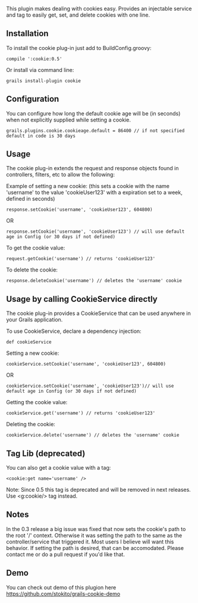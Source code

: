 This plugin makes dealing with cookies easy.  Provides an injectable service and tag to easily get, set, and delete cookies with one line.

## Installation

To install the cookie plug-in just add to BuildConfig.groovy:

```
compile ':cookie:0.5'
```

Or install via command line:

```
grails install-plugin cookie
```

## Configuration

You can configure how long the default cookie age will be (in seconds) when not explicitly supplied while setting a cookie.

```
grails.plugins.cookie.cookieage.default = 86400 // if not specified default in code is 30 days
```
## Usage

The cookie plug-in extends the request and response objects found in controllers, filters, etc to allow the following:

Example of setting a new cookie: (this sets a cookie with the name 'username' to the value 'cookieUser123' with a expiration set to a week, defined in seconds)

```
response.setCookie('username', 'cookieUser123', 604800)
```

OR

```
response.setCookie('username', 'cookieUser123') // will use default age in Config (or 30 days if not defined)
```

To get the cookie value:

```
request.getCookie('username') // returns 'cookieUser123'
```

To delete the cookie:

```
response.deleteCookie('username') // deletes the 'username' cookie
```

## Usage by calling CookieService directly

The cookie plug-in provides a CookieService that can be used anywhere in your Grails application.

To use CookieService, declare a dependency injection:

```
def cookieService
```

Setting a new cookie:

```
cookieService.setCookie('username', 'cookieUser123', 604800)
```

OR

```
cookieService.setCookie('username', 'cookieUser123')// will use default age in Config (or 30 days if not defined)
```

Getting the cookie value:

```
cookieService.get('username') // returns 'cookieUser123'
```

Deleting the cookie:

```
cookieService.delete('username') // deletes the 'username' cookie
```

## Tag Lib (deprecated)

You can also get a cookie value with a tag:

```
<cookie:get name='username' />
```

Note: Since 0.5 this tag is deprecated and will be removed in next releases. Use <g:cookie/> tag instead.

## Notes

In the 0.3 release a big issue was fixed that now sets the cookie's path to the root '/' context.
Otherwise it was setting the path to the same as the controller/service that triggered it.
Most users I believe will want this behavior.  If setting the path is desired, that can be accomodated.
Please contact me or do a pull request if you'd like that.

## Demo
You can check out demo of this plugion here https://github.com/stokito/grails-cookie-demo